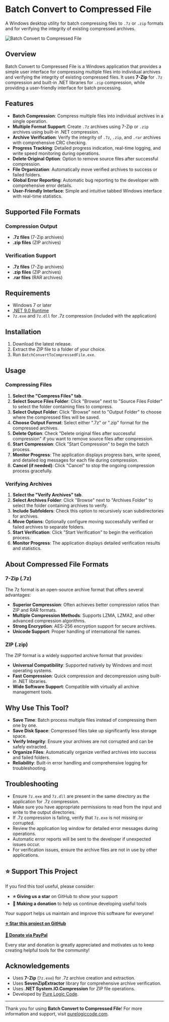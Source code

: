 # Batch Convert to Compressed File

A Windows desktop utility for batch compressing files to `.7z` or `.zip` formats and for verifying the integrity of existing compressed archives.

![Batch Convert to Compressed File](screenshot.png)

## Overview

Batch Convert to Compressed File is a Windows application that provides a simple user interface for compressing multiple files into individual archives and verifying the integrity of existing compressed files. It uses **7-Zip** for `.7z` compression and built-in .NET libraries for `.zip` compression, while providing a user-friendly interface for batch processing.

## Features

- **Batch Compression**: Compress multiple files into individual archives in a single operation.
- **Multiple Format Support**: Create `.7z` archives using 7-Zip or `.zip` archives using built-in .NET compression.
- **Archive Verification**: Verify the integrity of `.7z`, `.zip`, and `.rar` archives with comprehensive CRC checking.
- **Progress Tracking**: Detailed progress indication, real-time logging, and write speed monitoring during operations.
- **Delete Original Option**: Option to remove source files after successful compression.
- **File Organization**: Automatically move verified archives to success or failed folders.
- **Global Error Reporting**: Automatic bug reporting to the developer with comprehensive error details.
- **User-Friendly Interface**: Simple and intuitive tabbed Windows interface with real-time statistics.

## Supported File Formats

### Compression Output
- **.7z files** (7-Zip archives)
- **.zip files** (ZIP archives)

### Verification Support
- **.7z files** (7-Zip archives)
- **.zip files** (ZIP archives)
- **.rar files** (RAR archives)

## Requirements

- Windows 7 or later
- [.NET 9.0 Runtime](https://dotnet.microsoft.com/download/dotnet/9.0)
- `7z.exe` and `7z.dll` for .7z compression (included with the application)

## Installation

1. Download the latest release.
2. Extract the ZIP file to a folder of your choice.
3. Run `BatchConvertToCompressedFile.exe`.

## Usage

### Compressing Files

1. **Select the "Compress Files" tab**.
2. **Select Source Files Folder**: Click "Browse" next to "Source Files Folder" to select the folder containing files to compress.
3. **Select Output Folder**: Click "Browse" next to "Output Folder" to choose where the compressed files will be saved.
4. **Choose Output Format**: Select either ".7z" or ".zip" format for the compressed archives.
5. **Delete Option**: Check "Delete original files after successful compression" if you want to remove source files after compression.
6. **Start Compression**: Click "Start Compression" to begin the batch process.
7. **Monitor Progress**: The application displays progress bars, write speed, and detailed log messages for each file during compression.
8. **Cancel (if needed)**: Click "Cancel" to stop the ongoing compression process gracefully.

### Verifying Archives

1. **Select the "Verify Archives" tab**.
2. **Select Archives Folder**: Click "Browse" next to "Archives Folder" to select the folder containing archives to verify.
3. **Include Subfolders**: Check this option to recursively scan subdirectories for archives.
4. **Move Options**: Optionally configure moving successfully verified or failed archives to separate folders.
5. **Start Verification**: Click "Start Verification" to begin the verification process.
6. **Monitor Progress**: The application displays detailed verification results and statistics.

## About Compressed File Formats

### 7-Zip (.7z)
The 7z format is an open-source archive format that offers several advantages:

- **Superior Compression**: Often achieves better compression ratios than ZIP and RAR formats.
- **Multiple Compression Methods**: Supports LZMA, LZMA2, and other advanced compression algorithms.
- **Strong Encryption**: AES-256 encryption support for secure archives.
- **Unicode Support**: Proper handling of international file names.

### ZIP (.zip)
The ZIP format is a widely supported archive format that provides:

- **Universal Compatibility**: Supported natively by Windows and most operating systems.
- **Fast Compression**: Quick compression and decompression using built-in .NET libraries.
- **Wide Software Support**: Compatible with virtually all archive management tools.

## Why Use This Tool?

- **Save Time**: Batch process multiple files instead of compressing them one by one.
- **Save Disk Space**: Compressed files take up significantly less storage space.
- **Verify Integrity**: Ensure your archives are not corrupted and can be safely extracted.
- **Organize Files**: Automatically organize verified archives into success and failed folders.
- **Reliability**: Built-in error handling and comprehensive logging for troubleshooting.

## Troubleshooting

- Ensure `7z.exe` and `7z.dll` are present in the same directory as the application for .7z compression.
- Make sure you have appropriate permissions to read from the input and write to the output directories.
- If .7z compression is failing, verify that `7z.exe` is not missing or corrupted.
- Review the application log window for detailed error messages during operations.
- Automatic error reports will be sent to the developer if unexpected issues occur.
- For verification issues, ensure the archive files are not in use by other applications.

## ⭐ Support This Project

If you find this tool useful, please consider:

- **⭐ Giving us a star** on GitHub to show your support
- **💝 Making a donation** to help us continue developing useful tools

Your support helps us maintain and improve this software for everyone!

**[⭐ Star this project on GitHub](https://github.com/yourusername/BatchConvertToCompressedFile)**

**[💝 Donate via PayPal](https://www.paypal.com/donate/?hosted_button_id=YOUR_BUTTON_ID)**

Every star and donation is greatly appreciated and motivates us to keep creating helpful tools for the community!

## Acknowledgements

- Uses **7-Zip** (`7z.exe`) for .7z archive creation and extraction.
- Uses **SevenZipExtractor** library for comprehensive archive verification.
- Uses **.NET System.IO.Compression** for ZIP file operations.
- Developed by [Pure Logic Code](https://www.purelogiccode.com).

---

Thank you for using **Batch Convert to Compressed File**! For more information and support, visit [purelogiccode.com](https://www.purelogiccode.com).